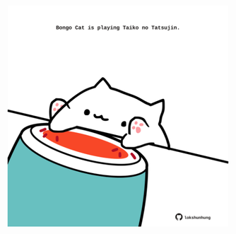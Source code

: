 <!-- built at 06/01/2022, 04:00:55 UTC -->
<p align="center">
  <img width="500" height="500" src="./ReadmeImage.svg">
</p>
